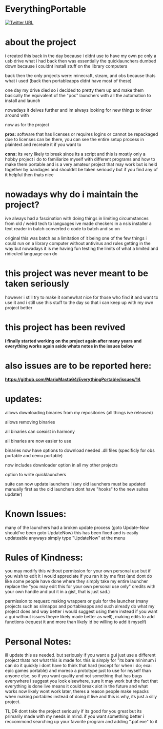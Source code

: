 # EverythingPortable

[![Twitter URL](https://img.shields.io/twitter/url/https/twitter.com/fold_left.svg?style=social&label=Follow%20%40MARlOMASTA64)](https://twitter.com/MARlOMASTA64)

# about the project

i created this back in the day because i didnt use to have my own pc only a usb drive what i had back then was essentially the quicklaunchers dumbed down because i couldnt install stuff on the library computers

back then the only projects were: minecraft, steam, and obs because thats what i used (back then portableapps didnt have most of these)

one day my drive died so i decided to pretty them up and make them basically the equivalent of the "poc" launchers with all the automation to install and launch

nowadays it delves further and im always looking for new things to tinker around with

now as for the project

**pros:** software that has licenses or requires logins or cannot be repackaged due to licenses can be there, you can see the entire setup process in plaintext and recreate it if you want to

**cons:** its very likely to break since its a script and this is mostly only a hobby project i do to familiarize myself with different programs and how to make them portable and is a very amateur project that may work but is held together by bandages and shouldnt be taken seriously but if you find any of it helpful then thats nice

# nowadays why do i maintain the project?

ive always had a fascination with doing things in limiting circumstances from old / weird tech to languages ive made checkers in a nsis installer a text reader in batch converted c code to batch and so on

original this was batch as a limitation of it being one of the few things i could run on a library computer without antivirus and rules getting in the way but nowadays it is me having fun testing the limits of what a limited and ridiculed language can do

# this project was never meant to be taken seriously

however i still try to make it somewhat nice for those who find it and want to use it and i still use this stuff to the day so that i can keep up with my own project better

# this project has been revived

**i finally started working on the project again after many years and everything works again aside whats notes in the issues below**

# also issues are to be reported here:

**https://github.com/MarioMasta64/EverythingPortable/issues/14**

# updates:

allows downloading binaries from my repositories (all things ive released)

allows removing binaries

all binaries can coexist in harmony

all binaries are now easier to use

binaries now have options to download needed .dll files (specificly for obs portable and cemu portable)

now includes downloader option in all my other projects

option to write quicklaunchers

suite can now update launchers ! (any old launchers must be updated manually first as the old launchers dont have "hooks" to the new suites updater)

# Known Issues:

many of the launchers had a broken update process (goto Update-Now should've been goto UpdateNow)
this has been fixed and is easily updateable anyways simply type "UpdateNow" at the menu

# Rules of Kindness:

you may modify this without permission for your own personal use but if you wish to edit it i would appreciate if you ran it by me first (and dont do like some people have done where they simply take my entire launcher replace the "you may edit this for your own personal use only" credits with your own handle and put it in a gist, that is just sad.)

permission to request: making wrappers or guis for the launcher (many projects such as slimapps and portableapps and such already do what my project does and way better i would suggest using them instead if you want a gui without issues theyre likely made better as well), making edits to add functions (request it and more than likely id be willing to add it myself)

# Personal Notes:

ill update this as needed. but seriously if you want a gui just use a different project thats not what this is made for. this is simply for "its bare minimum i can do it quickly i dont have to think that hard (except for when i do; exa: epic games portable) and moreso a prototype just to use for myself than anyone else, so if you want quality and not something that has bugs everywhere i suggest you look elsewhere, sure it may work but the fact that everything is done live means it could break alot in the future and what works now likely wont work later, theres a reason people make repacks when making portables instead of doing it live and this is why, its just a silly project.

TL;DR dont take the project seriously if its good for you great but its primarily made with my needs in mind. if you want something better i reccommond searching up your favorite program and adding ".paf.exe" to it
